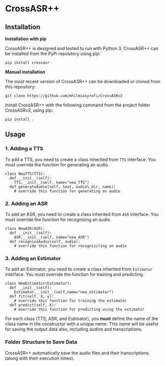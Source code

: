 # CrossASR++ 

## Installation

**Installation with pip**

CrossASR++ is designed and tested to run with Python 3. CrossASR++ can be installed from the PyPi repository using pip:

```pip install crossasr```

**Manual installation**

The most recent version of CrossASR++ can be downloaded or cloned from this repository:

```git clone https://github.com/mhilmiasyrofi/CrossASRv2```

Install CrossASR++ with the following command from the project folder CrossASRv2, using pip:

```pip install .```

## Usage

### 1. Adding a TTS

To add a TTS, you need to create a class inherited from `TTS` interface. You must override the function for generating an audio.

```
class NewTTS(TTS):
  def __init__(self):
    TTS.__init__(self, name="new_TTS")
  def generateAudio(self, text, audio\_dir, name):
    # override this function for generating an audio
```

### 2. Adding an ASR

To add an ASR, you need to create a class inherited from `ASR` interface. You must override the function for recognizing an audio.

```
class NewASR(ASR):
  def __init__(self):
    ASR.__init__(self, name="new_ASR")
  def recognizeAudio(self, audio):
    # override this function for recogniziting an audio
```

### 3. Adding an Estimator

To add an Estimator, you need to create a class inherited from `Estimator` interface. You must override the function for training and predicting.
```
class NewEstimator(Estimator):
  def __init__(self):
    Estimator.__init__(self,name="new_estimator")
  def fit(self, X, y):
    # override this function for training the estimator
  def predict(self, X):
    # override this function for predicting using the estimator
```

For each class (TTS, ASR, and Estimator), you **must** define the name of the class name in the constructor with a unique name. This name will be useful for saving the output data also, including audios and transcriptions.

### Folder Structure to Save Data

CrossASR++ automatically save the audio files and their transcriptions (along with their execution times). 